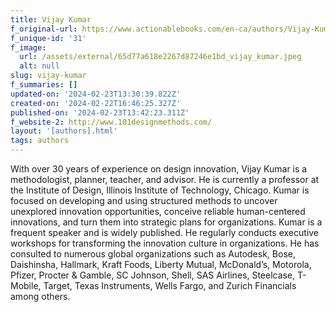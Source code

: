 ```yaml
---
title: Vijay Kumar
f_original-url: https://www.actionablebooks.com/en-ca/authors/Vijay-Kumar/
f_unique-id: '31'
f_image:
  url: /assets/external/65d77a618e2267d87246e1bd_vijay_kumar.jpeg
  alt: null
slug: vijay-kumar
f_summaries: []
updated-on: '2024-02-23T13:30:39.822Z'
created-on: '2024-02-22T16:46:25.327Z'
published-on: '2024-02-23T13:42:23.311Z'
f_website-2: http://www.101designmethods.com/
layout: '[authors].html'
tags: authors
---
```


With over 30 years of experience on design innovation, Vijay Kumar is a methodologist, planner, teacher, and advisor. He is currently a professor at the Institute of Design, Illinois Institute of Technology, Chicago. Kumar is focused on developing and using structured methods to uncover unexplored innovation opportunities, conceive reliable human-centered innovations, and turn them into strategic plans for organizations. Kumar is a frequent speaker and is widely published. He regularly conducts executive workshops for transforming the innovation culture in organizations. He has consulted to numerous global organizations such as Autodesk, Bose, Daishinsha, Hallmark, Kraft Foods, Liberty Mutual, McDonald’s, Motorola, Pfizer, Procter & Gamble, SC Johnson, Shell, SAS Airlines, Steelcase, T-Mobile, Target, Texas Instruments, Wells Fargo, and Zurich Financials among others.
